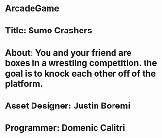 # ArcadeGame
# Title: Sumo Crashers
# About: You and your friend are boxes in a wrestling competition. the goal is to knock each other off of the platform. 
# Asset Designer: Justin Boremi
# Programmer: Domenic Calitri
